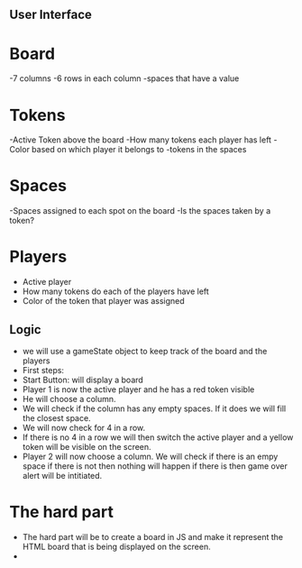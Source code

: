 ## User Interface 
# Board
-7 columns
-6 rows in each column
-spaces that have a value
# Tokens 
-Active Token above the board
-How many tokens each player has left
-Color based on which player it belongs to
-tokens in the spaces
# Spaces 
-Spaces assigned to each spot on the board
-Is the spaces taken by a token?
# Players
- Active player
- How many tokens do each of the players have left
- Color of the token that player was assigned
## Logic
- we will use a gameState object to keep track of the board and the players
- First steps: 
- Start Button: will display a board 
- Player 1 is now the active player and he has a red token visible
- He will choose a column.
- We will check if the column has any empty spaces. If it does we will fill the closest space.
- We will now check for 4 in a row. 
- If there is no 4 in a row we will then switch the active player and a yellow token will be visible on the screen.
- Player 2 will now choose a column. We will check if there is an empy space if there is not then nothing will happen if there is then game over alert will be intitiated. 


# The hard part
- The hard part will be to create a board in JS and make it represent the HTML board that is being displayed on the screen. 
- 